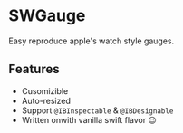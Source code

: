 # SWGauge

Easy reproduce apple's watch style gauges.

## Features

- Cusomizible
- Auto-resized
- Support `@IBInspectable` & `@IBDesignable`
- Written onwith vanilla swift flavor :wink:
